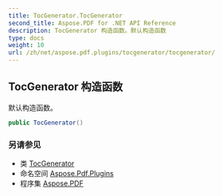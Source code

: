 ```yaml
---
title: TocGenerator.TocGenerator
second_title: Aspose.PDF for .NET API Reference
description: TocGenerator 构造函数。默认构造函数
type: docs
weight: 10
url: /zh/net/aspose.pdf.plugins/tocgenerator/tocgenerator/
---
```

## TocGenerator 构造函数

默认构造函数。

```csharp
public TocGenerator()
```

### 另请参见

* 类 [TocGenerator](../)
* 命名空间 [Aspose.Pdf.Plugins](../../../aspose.pdf.plugins/)
* 程序集 [Aspose.PDF](../../../)